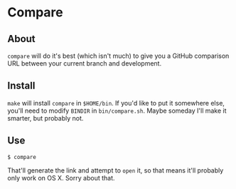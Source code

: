 # Compare

## About

`compare` will do it's best (which isn't much) to give you a GitHub comparison URL
between your current branch and development.

## Install

`make` will install `compare` in `$HOME/bin`.  If you'd like to put it somewhere else,
you'll need to modify `BINDIR` in `bin/compare.sh`.  Maybe someday I'll make it 
smarter, but probably not.

## Use

    $ compare

That'll generate the link and attempt to `open` it, so that means it'll probably only
work on OS X.  Sorry about that.
